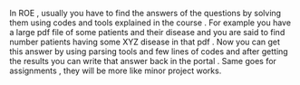 In ROE , usually you have to find the answers of the questions by solving them
using codes and tools explained in the course .
For example you have a large pdf file of some patients and their disease and
you are said to find number patients having some XYZ disease in that pdf . Now
you can get this answer by using parsing tools and few lines of codes and
after getting the results you can write that answer back in the portal .
Same goes for assignments , they will be more like minor project works.